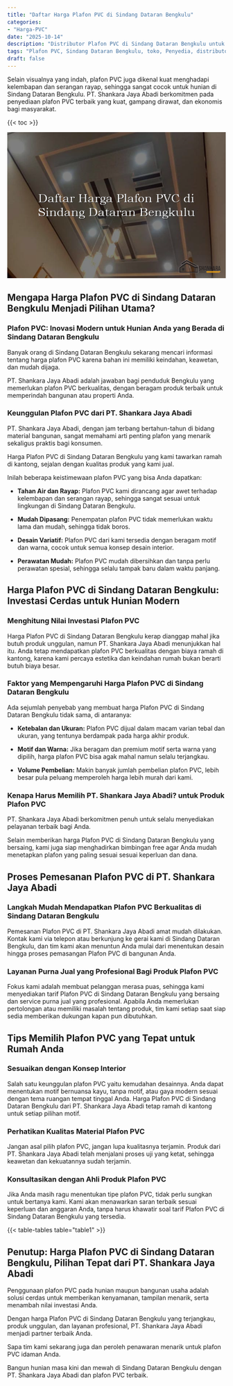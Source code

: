 ```yaml
---
title: "Daftar Harga Plafon PVC di Sindang Dataran Bengkulu"
categories: 
- "Harga-PVC"
date: "2025-10-14"
description: "Distributor Plafon PVC di Sindang Dataran Bengkulu untuk rumah, kantor, dan ritel. Panel unggulan, pilihan motif, variasi warna modern, dengan layanan penempatan ditangani oleh teknisi profesional dan jaminan resmi!|Servis penjualan Plafon PVC di Sindang Dataran Bengkulu bagi kebutuhan rumah, kantor, atau ritel, dengan produk unggulan dan instalasi oleh tim berpengalaman serta jaminan resmi.|Solusi Plafon PVC di Sindang Dataran Bengkulu yang terpercaya bagi rumah, kantor, dan toko, dengan produk unggulan dan instalasi dikerjakan oleh teknisi profesional serta garansi resmi.|Distribusi Plafon PVC di Sindang Dataran Bengkulu untuk hunian, office, dan gerai, beserta produk unggulan dan instalasi oleh tim profesional, disertai beserta jaminan resmi.}"
tags: "Plafon PVC, Sindang Dataran Bengkulu, toko, Penyedia, distributor"
draft: false
---
```


Selain visualnya yang indah, plafon PVC juga dikenal kuat menghadapi kelembapan dan serangan rayap, sehingga sangat cocok untuk hunian di Sindang Dataran Bengkulu. PT. Shankara Jaya Abadi berkomitmen pada penyediaan plafon PVC terbaik yang kuat, gampang dirawat, dan ekonomis bagi masyarakat.

{{< toc >}}

![Daftar Harga Plafon PVC di Sindang Dataran Bengkulu](/images/Harga-PVC/Daftar-Harga-Plafon-PVC-di-Sindang-Dataran-Bengkulu.png)


## Mengapa Harga Plafon PVC di Sindang Dataran Bengkulu Menjadi Pilihan Utama?

### Plafon PVC: Inovasi Modern untuk Hunian Anda yang Berada di Sindang Dataran Bengkulu

Banyak orang di Sindang Dataran Bengkulu sekarang mencari informasi tentang harga plafon PVC karena bahan ini memiliki keindahan, keawetan, dan mudah dijaga.

PT. Shankara Jaya Abadi adalah jawaban bagi penduduk Bengkulu yang memerlukan plafon PVC berkualitas, dengan beragam produk terbaik untuk memperindah bangunan atau properti Anda.

### Keunggulan Plafon PVC dari PT. Shankara Jaya Abadi

PT. Shankara Jaya Abadi, dengan jam terbang bertahun-tahun di bidang material bangunan, sangat memahami arti penting plafon yang menarik sekaligus praktis bagi konsumen.

Harga Plafon PVC di Sindang Dataran Bengkulu yang kami tawarkan ramah di kantong, sejalan dengan kualitas produk yang kami jual.

Inilah beberapa keistimewaan plafon PVC yang bisa Anda dapatkan:

- **Tahan Air dan Rayap:** Plafon PVC kami dirancang agar awet terhadap kelembapan dan serangan rayap, sehingga sangat sesuai untuk lingkungan di Sindang Dataran Bengkulu.

- **Mudah Dipasang:** Penempatan plafon PVC tidak memerlukan waktu lama dan mudah, sehingga tidak boros.

- **Desain Variatif:** Plafon PVC dari kami tersedia dengan beragam motif dan warna, cocok untuk semua konsep desain interior.

- **Perawatan Mudah:** Plafon PVC mudah dibersihkan dan tanpa perlu perawatan spesial, sehingga selalu tampak baru dalam waktu panjang.

## Harga Plafon PVC di Sindang Dataran Bengkulu: Investasi Cerdas untuk Hunian Modern

### Menghitung Nilai Investasi Plafon PVC

Harga Plafon PVC di Sindang Dataran Bengkulu kerap dianggap mahal jika butuh produk unggulan, namun PT. Shankara Jaya Abadi menunjukkan hal itu. Anda tetap mendapatkan plafon PVC berkualitas dengan biaya ramah di kantong, karena kami percaya estetika dan keindahan rumah bukan berarti butuh biaya besar.

### Faktor yang Mempengaruhi Harga Plafon PVC di Sindang Dataran Bengkulu

Ada sejumlah penyebab yang membuat harga Plafon PVC di Sindang Dataran Bengkulu tidak sama, di antaranya:

- **Ketebalan dan Ukuran:** Plafon PVC dijual dalam macam varian tebal dan ukuran, yang tentunya berdampak pada harga akhir produk.

- **Motif dan Warna:** Jika beragam dan premium motif serta warna yang dipilih, harga plafon PVC bisa agak mahal namun selalu terjangkau.

- **Volume Pembelian:** Makin banyak jumlah pembelian plafon PVC, lebih besar pula peluang memperoleh harga lebih murah dari kami.

### Kenapa Harus Memilih PT. Shankara Jaya Abadi? untuk Produk Plafon PVC

PT. Shankara Jaya Abadi berkomitmen penuh untuk selalu menyediakan pelayanan terbaik bagi Anda.

Selain memberikan harga Plafon PVC di Sindang Dataran Bengkulu yang bersaing, kami juga siap menghadirkan bimbingan free agar Anda mudah menetapkan plafon yang paling sesuai sesuai keperluan dan dana.

## Proses Pemesanan Plafon PVC di PT. Shankara Jaya Abadi

### Langkah Mudah Mendapatkan Plafon PVC Berkualitas di Sindang Dataran Bengkulu

Pemesanan Plafon PVC di PT. Shankara Jaya Abadi amat mudah dilakukan. Kontak kami via telepon atau berkunjung ke gerai kami di Sindang Dataran Bengkulu, dan tim kami akan menuntun Anda mulai dari menentukan desain hingga proses pemasangan Plafon PVC di bangunan Anda.

### Layanan Purna Jual yang Profesional Bagi Produk Plafon PVC

Fokus kami adalah membuat pelanggan merasa puas, sehingga kami menyediakan tarif Plafon PVC di Sindang Dataran Bengkulu yang bersaing dan service purna jual yang profesional. Apabila Anda memerlukan pertolongan atau memiliki masalah tentang produk, tim kami setiap saat siap sedia memberikan dukungan kapan pun dibutuhkan.

## Tips Memilih Plafon PVC yang Tepat untuk Rumah Anda

### Sesuaikan dengan Konsep Interior

Salah satu keunggulan plafon PVC yaitu kemudahan desainnya. Anda dapat menentukan motif bernuansa kayu, tanpa motif, atau gaya modern sesuai dengan tema ruangan tempat tinggal Anda. Harga Plafon PVC di Sindang Dataran Bengkulu dari PT. Shankara Jaya Abadi tetap ramah di kantong untuk setiap pilihan motif.

### Perhatikan Kualitas Material Plafon PVC

Jangan asal pilih plafon PVC, jangan lupa kualitasnya terjamin. Produk dari PT. Shankara Jaya Abadi telah menjalani proses uji yang ketat, sehingga keawetan dan kekuatannya sudah terjamin.

### Konsultasikan dengan Ahli Produk Plafon PVC

Jika Anda masih ragu menentukan tipe plafon PVC, tidak perlu sungkan untuk bertanya kami. Kami akan menawarkan saran terbaik sesuai keperluan dan anggaran Anda, tanpa harus khawatir soal tarif Plafon PVC di Sindang Dataran Bengkulu yang tersedia.

{{< table-tables table="table1" >}}

## Penutup: Harga Plafon PVC di Sindang Dataran Bengkulu, Pilihan Tepat dari PT. Shankara Jaya Abadi

Penggunaan plafon PVC pada hunian maupun bangunan usaha adalah solusi cerdas untuk memberikan kenyamanan, tampilan menarik, serta menambah nilai investasi Anda.

Dengan harga Plafon PVC di Sindang Dataran Bengkulu yang terjangkau, produk unggulan, dan layanan profesional, PT. Shankara Jaya Abadi menjadi partner terbaik Anda.

Sapa tim kami sekarang juga dan peroleh penawaran menarik untuk plafon PVC idaman Anda.

Bangun hunian masa kini dan mewah di Sindang Dataran Bengkulu dengan PT. Shankara Jaya Abadi dan plafon PVC terbaik.